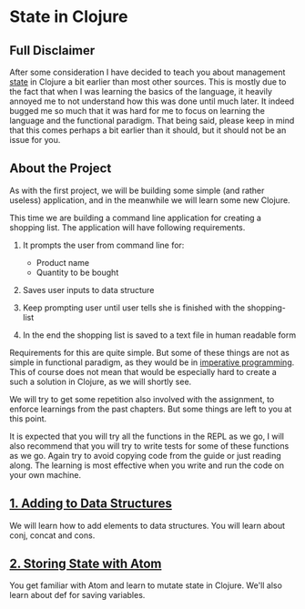 # State in Clojure

## Full Disclaimer

After some consideration I have decided to teach you about management [state](https://en.wikipedia.org/wiki/State_(computer_science)) in Clojure a bit earlier than most other sources.
This is mostly due to the fact that when I was learning the basics of the language,
it heavily annoyed me to not understand how this was done until much later.
It indeed bugged me so much that it was hard for me to focus on learning the language and the functional paradigm.
That being said,
please keep in mind that this comes perhaps a bit earlier than it should,
but it should not be an issue for you.

## About the Project

As with the first project,
we will be building some simple (and rather useless) application,
and in the meanwhile we will learn some new Clojure.

This time we are building a command line application for creating a shopping list.
The application will have following requirements.

1. It prompts the user from command line for:
    - Product name
    - Quantity to be bought

2. Saves user inputs to data structure

3. Keep prompting user until user tells she is finished with the shopping-list

4. In the end the shopping list is saved to a text file in human readable form

Requirements for this are quite simple.
But some of these things are not as simple in functional paradigm,
as they would be in [imperative programming](https://en.wikipedia.org/wiki/Imperative_programming).
This of course does not mean that would be especially hard to create a such a solution in Clojure, as we will shortly see.

We will try to get some repetition also involved with the assignment,
to enforce learnings from the past chapters.
But some things are left to you at this point.

It is expected that you will try all the functions in the REPL as we go,
I will also recommend that you will try to write tests for some of these functions as we go.
Again try to avoid copying code from the guide or just reading along.
The learning is most effective when you write and run the code on your own machine.

## [1. Adding to Data Structures](./1-adding-to-data-structures.md)

We will learn how to add elements to data structures.
You will learn about conj, concat and cons.

## [2. Storing State with Atom](./2-storing-state-with-atom.md)

You get familiar with Atom and learn to mutate state in Clojure.
We'll also learn about def for saving variables.

